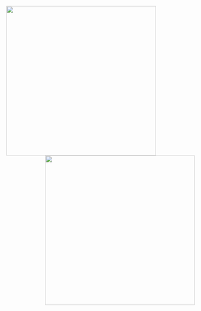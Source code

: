 
<img align="left" width="400" height="400" src="https://wakatime.com/share/@phyng/ee146768-42d2-437c-af1d-bfdaa1d2cf57.svg"><img align="right" width="400" height="400" src="https://github-readme-stats.vercel.app/api?username=phyng&count_private=true&show_icons=true&icon_color=0366d6&text_color=24292e&bg_color=ffffff&hide_title=true">
